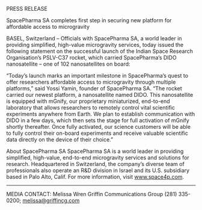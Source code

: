 PRESS RELEASE

SpacePharma SA completes first step in securing new platform for affordable access to microgravity
 
BASEL, Switzerland – Officials with SpacePharma SA, a world leader in providing simplified, high-value microgravity services, today issued the following statement on the successful launch of the Indian Space Research Organisation’s PSLV-C37 rocket, which carried SpacePharma’s DIDO nanosatellite – one of 102 nanosatellites on board:
 
“Today’s launch marks an important milestone in SpacePharma’s quest to offer researchers affordable access to microgravity through multiple platforms,” said Yossi Yamin, founder of SpacePharma SA. “The rocket carried our newest platform, a nanosatellite named DIDO. This nanosatellite is equipped with mGnify, our proprietary miniaturized, end-to-end laboratory that allows researchers to remotely control vital scientific experiments anywhere from Earth. We plan to establish communication with DIDO in a few days, which then sets the stage for full activation of mGnify shortly thereafter. Once fully activated, our science customers will be able to fully control their on-board experiments and receive valuable scientific data directly on the device of their choice.”
 
About SpacePharma SA
SpacePharma SA is a world leader in providing simplified, high-value, end-to-end microgravity services and solutions for research. Headquartered in Switzerland, the company’s diverse team of professionals also operate an R&D division in Israel and its U.S. subsidiary based in Palo Alto, Calif. For more information, visit www.space4p.com.
 
_______________
 
MEDIA CONTACT:
Melissa Wren
Griffin Communications Group
(281) 335-0200; melissa@griffincg.com
 
